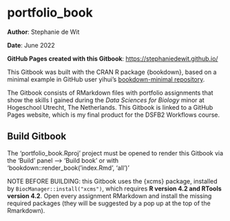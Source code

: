 
<!-- README.md is generated from README.Rmd. Please edit that file -->

# portfolio_book

<!-- badges: start -->
<!-- badges: end -->

**Author**: Stephanie de Wit

**Date**: June 2022

**GitHub Pages created with this Gitbook**:
<https://stephaniedewit.github.io/>

This Gitbook was built with the CRAN R package {bookdown}, based on a
minimal example in GitHub user yihui’s [bookdown-minimal
repository](https://github.com/yihui/bookdown-minimal).

The Gitbook consists of RMarkdown files with portfolio assignments that
show the skills I gained during the *Data Sciences for Biology* minor at
Hogeschool Utrecht, The Netherlands. This Gitbook is linked to a GitHub
Pages website, which is my final product for the DSFB2 Workflows course.

## Build Gitbook

The ‘portfolio_book.Rproj’ project must be opened to render this Gitbook
via the ‘Build’ panel –\> ‘Build book’ or with
‘bookdown::render_book(’index.Rmd’, ‘all’)’

NOTE BEFORE BUILDING: this Gitbook uses the {xcms} package, installed by
`BiocManager::install("xcms")`, which requires **R version 4.2 and
RTools version 4.2**. Open every assignment RMarkdown and install the
missing required packages (they will be suggested by a pop up at the top
of the Rmarkdown).

